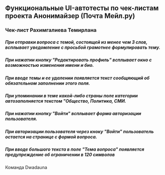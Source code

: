 ## Функциональные UI-автотесты по чек-листам проекта Анонимайзер (Почта Мейл.ру)

### Чек-лист Рахимгалиева Темирлана
  ##### При отправки вопроса с темой, состоящей из менее чем 3 слов, всплывает уведомление с просьбой грамотнее   формулировать тему.
  ##### При нажатии кнопку "Редактировать профиль" всплывает окно с возможностью изменения имени и био.
  ##### При вводе темы и ее удалении появляется текст сообщяющий об обязательном заполнении этого поля.
  ##### При упоминании в теме какой-либо страны поле категории автозаполняется текстом "Общество, Политика, СМИ.
  ##### При нажатии кнопку "Войти" всплывает форма авторизации пользователя.
  ##### При авторизации пользователя через кноку "Войти" пользователь остается на странице с формой вопроса.
  ##### При вводе большого текста в поле "Тема вопроса" появляется предупреждение об ограничении в 120 символов

Команда Dwadauna
